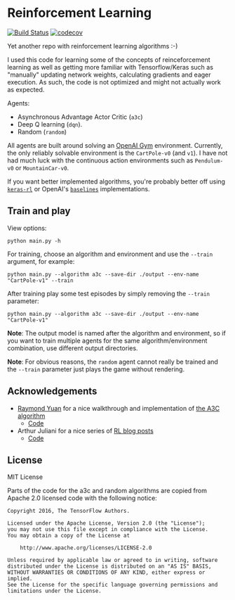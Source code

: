 # Reinforcement Learning

[![Build Status](https://travis-ci.com/dlebech/reinforcement-learning.svg?branch=master)](https://travis-ci.com/dlebech/reinforcement-learning)
[![codecov](https://codecov.io/gh/dlebech/reinforcement-learning/branch/master/graph/badge.svg)](https://codecov.io/gh/dlebech/reinforcement-learning)

Yet another repo with reinforcement learning algorithms :-)

I used this code for learning some of the concepts of reinceforcement learning as well as getting more familiar with Tensorflow/Keras such as "manually" updating network weights, calculating gradients and eager execution. As such, the code is not optimized and might not actually work as expected.

Agents:
- Asynchronous Advantage Actor Critic (`a3c`)
- Deep Q learning (`dqn`).
- Random (`random`)

All agents are built around solving an [OpenAI Gym](https://gym.openai.com/) environment. Currently, the only reliably solvable environment is the `CartPole-v0` (and `v1`). I have not had much luck with the continuous action environments such as `Pendulum-v0` or `MountainCar-v0`.

If you want better implemented algorithms, you're probably better off using [`keras-rl`](https://github.com/keras-rl/keras-rl) or OpenAI's [`baselines`](https://github.com/openai/baselines) implementations.

## Train and play

View options:

```
python main.py -h
```

For training, choose an algorithm and environment and use the `--train`
argument, for example:

```
python main.py --algorithm a3c --save-dir ./output --env-name "CartPole-v1" --train
```

After training play some test episodes by simply removing the `--train` parameter:

```
python main.py --algorithm a3c --save-dir ./output --env-name "CartPole-v1"
```

**Note**: The output model is named after the algorithm and environment, so if you want to train multiple agents for the same algorithm/environment combination, use different output directories.

**Note**: For obvious reasons, the `random` agent cannot really be trained and the `--train` parameter just plays the game without rendering.

## Acknowledgements

- [Raymond Yuan](https://raymond-yuan.github.io/personal-site/) for a nice walkthrough and implementation of [the A3C algorithm](https://medium.com/tensorflow/deep-reinforcement-learning-playing-cartpole-through-asynchronous-advantage-actor-critic-a3c-7eab2eea5296)
  - [Code](https://github.com/tensorflow/models/tree/master/research/a3c_blogpost)
- Arthur Juliani for a nice series of [RL blog posts](https://medium.com/emergent-future/simple-reinforcement-learning-with-tensorflow-part-0-q-learning-with-tables-and-neural-networks-d195264329d0)
  - [Code](https://github.com/awjuliani/DeepRL-Agents)


## License

MIT License

Parts of the code for the a3c and random algorithms are copied from Apache
2.0 licensed code with the following notice:
```
Copyright 2016, The TensorFlow Authors.

Licensed under the Apache License, Version 2.0 (the "License");
you may not use this file except in compliance with the License.
You may obtain a copy of the License at

    http://www.apache.org/licenses/LICENSE-2.0

Unless required by applicable law or agreed to in writing, software
distributed under the License is distributed on an "AS IS" BASIS,
WITHOUT WARRANTIES OR CONDITIONS OF ANY KIND, either express or implied.
See the License for the specific language governing permissions and
limitations under the License.
```
